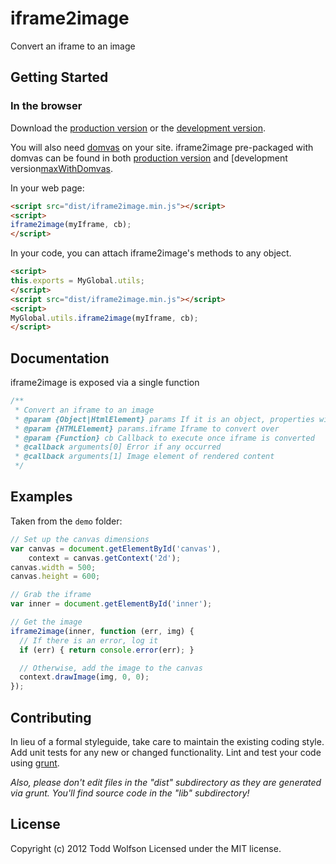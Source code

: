 # iframe2image

Convert an iframe to an image

## Getting Started
### In the browser
Download the [production version][min] or the [development version][max].

You will also need [domvas](https://github.com/pbakaus/domvas) on your site. iframe2image pre-packaged with domvas can be found in both [production version][minWithDomvas] and [development version[maxWithDomvas].

[min]: https://raw.github.com/twolfson/iframe2image/master/dist/iframe2image.min.js
[max]: https://raw.github.com/twolfson/iframe2image/master/dist/iframe2image.js
[minWithDomvas]: https://raw.github.com/twolfson/iframe2image/master/dist/iframe2image.withdomvas.min.js
[maxWithDomvas]: https://raw.github.com/twolfson/iframe2image/master/dist/iframe2image.withdomvas.js

In your web page:

```html
<script src="dist/iframe2image.min.js"></script>
<script>
iframe2image(myIframe, cb);
</script>
```

In your code, you can attach iframe2image's methods to any object.

```html
<script>
this.exports = MyGlobal.utils;
</script>
<script src="dist/iframe2image.min.js"></script>
<script>
MyGlobal.utils.iframe2image(myIframe, cb);
</script>
```

## Documentation
iframe2image is exposed via a single function
```js
/**
 * Convert an iframe to an image
 * @param {Object|HtmlElement} params If it is an object, properties will be looked up. If it is an iframe, it will be converted into an image.
 * @param {HTMLElement} params.iframe Iframe to convert over
 * @param {Function} cb Callback to execute once iframe is converted
 * @callback arguments[0] Error if any occurred
 * @callback arguments[1] Image element of rendered content
 */
 ```

## Examples
Taken from the `demo` folder:
```js
// Set up the canvas dimensions
var canvas = document.getElementById('canvas'),
    context = canvas.getContext('2d');
canvas.width = 500;
canvas.height = 600;

// Grab the iframe
var inner = document.getElementById('inner');

// Get the image
iframe2image(inner, function (err, img) {
  // If there is an error, log it
  if (err) { return console.error(err); }

  // Otherwise, add the image to the canvas
  context.drawImage(img, 0, 0);
});
```

## Contributing
In lieu of a formal styleguide, take care to maintain the existing coding style. Add unit tests for any new or changed functionality. Lint and test your code using [grunt](https://github.com/gruntjs/grunt).

_Also, please don't edit files in the "dist" subdirectory as they are generated via grunt. You'll find source code in the "lib" subdirectory!_

## License
Copyright (c) 2012 Todd Wolfson
Licensed under the MIT license.
